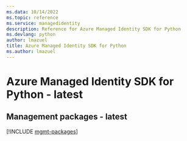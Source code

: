 ```yaml
---
ms.data: 10/14/2022
ms.topic: reference
ms.service: managedidentity
description: Reference for Azure Managed Identity SDK for Python
ms.devlang: python
author: lmazuel
title: Azure Managed Identity SDK for Python
ms.author: lmazuel
---
```

# Azure Managed Identity SDK for Python - latest

## Management packages - latest
[!INCLUDE [mgmt-packages](managed-identity-mgmt-index.md)]